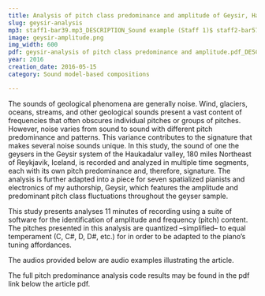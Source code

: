 ```yaml
---
title: Analysis of pitch class predominance and amplitude of Geysir, Haukadalur valley, Iceland 
slug: geysir-analysis
mp3: staff1-bar39.mp3_DESCRIPTION_Sound example (Staff 1)$ staff2-bar57.mp3_DESCRIPTION_Sound example (Staff 2)$ staff3-bar24.mp3_DESCRIPTION_Sound example (Staff 3)$ staff4-bar83.mp3_DESCRIPTION_Sound example (Staff 4)$ staff5-bar24.mp3_DESCRIPTION_Sound example (Staff 5)$ staff6-bar86.mp3_DESCRIPTION_Sound example (Staff 6)$ staff7-bar94.mp3_DESCRIPTION_Sound example (Staff 7)
image: geysir-amplitude.png
img_width: 600
pdf: geysir-analysis of pitch class predominance and amplitude.pdf_DESCRIPTION_Analysis of pitch class predominance and amplitude of Geysir, Haukadalur valley, Iceland$ geysir-pitch-class-predominance-analysis.pdf_DESCRIPTION_Pitch predominance analysis (full code results)
year: 2016
creation_date: 2016-05-15
category: Sound model-based compositions

---
```


The sounds of geological phenomena are generally noise. Wind, glaciers, oceans, streams, and other geological sounds present a vast content of frequencies that often obscures individual pitches or groups of pitches. However, noise varies from sound to sound with different pitch predominance and patterns. This variance contributes to the signature that makes several noise sounds unique. In this study, the sound  of one the geysers in the Geysir system of the Haukadalur valley, 180 miles Northeast of Reykjavik, Iceland, is recorded and analyzed in multiple time segments, each with its own pitch predominance and, therefore, signature. The analysis is further adapted into a piece for seven spatialized pianists and electronics of my authorship, Geysir, which features the amplitude and predominant pitch class fluctuations throughout the geyser sample.

This study presents analyses 11 minutes of recording using a suite of software for the identification of amplitude and frequency (pitch) content. The pitches presented in this analysis are quantized –simplified– to equal temperament (C, C#, D, D#, etc.) for in order to be adapted to the piano’s tuning affordances. 

The audios provided below are audio examples illustrating the article. 

The full pitch predominance analysis code results may be found in the pdf link below the article pdf.


